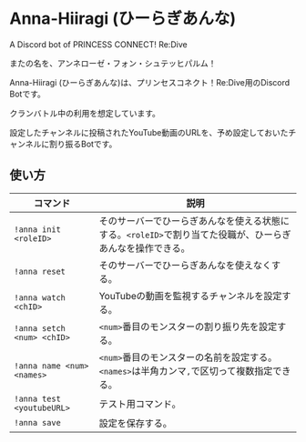 # Anna-Hiiragi (ひーらぎあんな)
A Discord bot of PRINCESS CONNECT! Re:Dive

またの名を、アンネローゼ・フォン・シュテッヒパルム！

Anna-Hiiragi (ひーらぎあんな)は、プリンセスコネクト！Re:Dive用のDiscord Botです。

クランバトル中の利用を想定しています。

設定したチャンネルに投稿されたYouTube動画のURLを、予め設定しておいたチャンネルに割り振るBotです。

## 使い方

| コマンド | 説明 |
| ----- | ----- |
| ``!anna init <roleID>`` | そのサーバーでひーらぎあんなを使える状態にする。``<roleID>``で割り当てた役職が、ひーらぎあんなを操作できる。 |
| ``!anna reset`` | そのサーバーでひーらぎあんなを使えなくする。|
| ``!anna watch <chID>`` | YouTubeの動画を監視するチャンネルを設定する。 |
| ``!anna setch <num> <chID>`` | ``<num>``番目のモンスターの割り振り先を設定する。 |
| ``!anna name <num> <names>`` | ``<num>``番目のモンスターの名前を設定する。``<names>``は半角カンマ``,``で区切って複数指定できる。 |
| ``!anna test <youtubeURL>`` | テスト用コマンド。 |
| ``!anna save`` | 設定を保存する。 |
